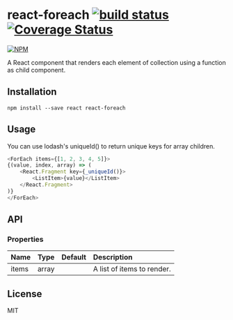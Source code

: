 # react-foreach [![build status](https://travis-ci.org/cheton/react-foreach.svg?branch=master)](https://travis-ci.org/cheton/react-foreach) [![Coverage Status](https://coveralls.io/repos/github/cheton/react-foreach/badge.svg?branch=master)](https://coveralls.io/github/cheton/react-foreach?branch=master)

[![NPM](https://nodei.co/npm/react-foreach.png?downloads=true&stars=true)](https://nodei.co/npm/react-foreach/)

A React component that renders each element of collection using a function as child component.

## Installation

```
npm install --save react react-foreach
```

## Usage

You can use lodash's uniqueId() to return unique keys for array children.

```js
<ForEach items={[1, 2, 3, 4, 5]}>
{(value, index, array) => (
    <React.Fragment key={_uniqueId()}>
        <ListItem>{value}</ListItem>
    </React.Fragment>
)}
</ForEach>
```

## API

### Properties

Name | Type | Default | Description
:--- | :--- | :------ | :----------
items | array | | A list of items to render.

## License

MIT
